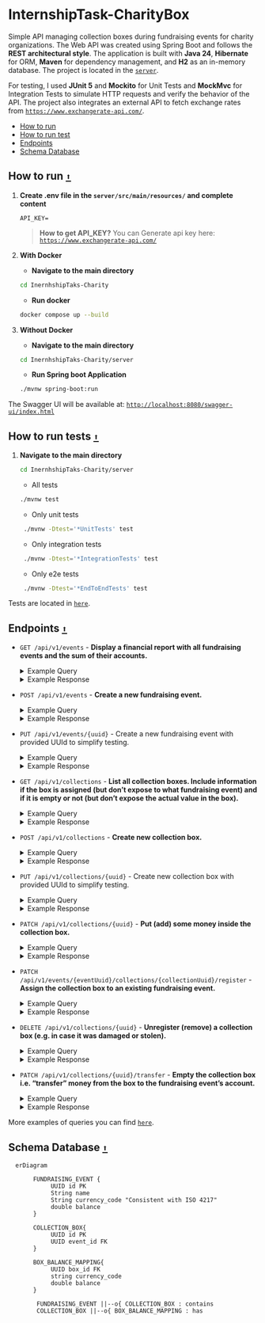 # InternshipTask-CharityBox

Simple API managing collection boxes during fundraising events for charity organizations. The Web API was created using Spring Boot and follows the **REST architectural style**. The application is built with **Java 24**, **Hibernate** for ORM, **Maven** for dependency management, and **H2** as an in-memory database. The project  is located in the [`server`](https://github.com/WajHub/InternshipTask-CharityBox/tree/main/server).

For testing, I used **JUnit 5** and **Mockito** for Unit Tests and **MockMvc** for Integration Tests to simulate HTTP requests and verify the behavior of the API. The project also integrates an external API to fetch exchange rates from  [`https://www.exchangerate-api.com/`](https://www.exchangerate-api.com/).

- [How to run](#how-to-run)
- [How to run test](#how-to-run-tests)
- [Endpoints](#endpoints)
- [Schema Database](#Schema-Database)


## How to run [`⬆️`](#InternshipTask-CharityBox)

1. **Create .env file in the `server/src/main/resources/`  and complete content**

    ```
    API_KEY=
    ```

    >  **How to get API_KEY?** You can Generate api key here: [`https://www.exchangerate-api.com/`](https://www.exchangerate-api.com/)

2. **With Docker**
   - **Navigate to the main directory**
    ```bash
    cd InernhshipTaks-Charity
    ```
   - **Run docker**

    ```bash
    docker compose up --build
    ```

3. **Without Docker**
   - **Navigate to the main directory**
    ```bash
    cd InernhshipTaks-Charity/server
    ```
   - **Run Spring boot Application**

    ```bash
    ./mvnw spring-boot:run
    ```

The Swagger UI will be available at: [`http://localhost:8080/swagger-ui/index.html`](http://localhost:8080/swagger-ui/index.html)

## How to run tests [`⬆️`](#InternshipTask-CharityBox)

1. **Navigate to the main directory**

   ```bash
   cd InernhshipTaks-Charity/server
    ```
   
   - All tests
   ```bash
   ./mvnw test
    ```
   
   - Only unit tests
   ```bash
    ./mvnw -Dtest='*UnitTests' test
    ```

   - Only integration tests
   ```bash
    ./mvnw -Dtest='*IntegrationTests' test
    ```

     - Only e2e tests
   ```bash
    ./mvnw -Dtest='*EndToEndTests' test
    ```
   
Tests are located in [`here`](https://github.com/WajHub/InternshipTask-CharityBox/tree/main/server/src/test).

## Endpoints [`⬆️`](#InternshipTask-CharityBox)

   - `GET /api/v1/events` - **Display a financial report with all fundraising events and the sum of their accounts.**

     <details>
     <summary>Example Query</summary>
     
     ```bash
     curl http://localhost:8080/api/v1/events
     ```
      </details>
     
      <details>
         <summary>Example Response</summary>

     `HTTP/1.1 200`
     ```json
     [
     {
     "uuid": "66eaa713-c6a8-47c6-98fa-da78bfab9376",
     "name": "Charity One",
     "currencyCode": "EUR",
     "balance": 261.76733
     },
     {
     "uuid": "56eb1354-a780-446f-beb9-705602f25104",
     "name": "All for hope",
     "currencyCode": "GBP",
     "balance": 0.0
     },
     {
     "uuid": "06c763c3-23c7-4d72-b46c-3d59c564656c",
     "name": "Wielka Orkiestra Świątecznej Pomocy",
     "currencyCode": "PLN",
     "balance": 901.1936
     }
     ]
     ```
      </details>



   - `POST /api/v1/events` - **Create a new fundraising event.**

      <details>
         <summary>Example Query</summary>

     ```bash
     curl -X POST http://localhost:8080/api/v1/events \
      -H "Content-Type: application/json" \
     -d '{"name": "American Red Cross", "currencyCode": "USD"}'
     ```
      </details>

      <details>
         <summary>Example Response</summary>

     `HTTP/1.1 201`
     ```json
     {
     "uuid": "546f30d1-ff13-43aa-94e3-d7666f3798d2",
     "name": "American Red Cross",
     "currencyCode": "USD",
     "balance": 0.0
     }
     ```
      </details>



   - `PUT /api/v1/events/{uuid}` - Create a new fundraising event with provided UUId to simplify testing.

      <details>
         <summary>Example Query</summary>
     
     ```bash
     curl -X PUT http://localhost:8080/api/v1/events/f9c6b673-c001-4cfe-981e-0eb58c219f6f \
      -H "Content-Type: application/json" \
     -d '{"name": "American Red Cross", "currencyCode": "USD"}'
     ```
      </details>

      <details>
         <summary>Example Response</summary>

     `HTTP/1.1 201`
     ```json
     {
     "uuid": "f9c6b673-c001-4cfe-981e-0eb58c219f6f",
     "name": "American Red Cross",
     "currencyCode": "USD",
     "balance": 0.0
     }
     ```
      </details>



   - `GET /api/v1/collections` - **List all collection boxes. Include information if the box is assigned (but don’t expose to what
     fundraising event) and if it is empty or not (but don’t expose the actual value in the box).**

      <details>
         <summary>Example Query</summary>

     ```bash
     curl http://localhost:8080/api/v1/collections
     ```
      </details>

      <details>
         <summary>Example Response</summary>

     `HTTP/1.1 200 `
     ```json
     [
     {
     "uuid": "be4c9355-bac8-4262-84f9-07cc1eb1a192",
     "isAssigned": true,
     "isEmpty": false
     },
     {
     "uuid": "5a65a78b-e765-4b26-92ea-4903124ae19c",
     "isAssigned": false,
     "isEmpty": true
     },
     {
     "uuid": "cfa73bc4-5196-4a67-bec8-20181415f21b",
     "isAssigned": true,
     "isEmpty": true
     }
     ]
     ```
      </details>
     


   - `POST /api/v1/collections` - **Create new collection box.**

      <details>
         <summary>Example Query</summary>

     ```bash
     curl -X POST http://localhost:8080/api/v1/collections
     ```
      </details>

      <details>
         <summary>Example Response</summary>

     `HTTP/1.1 201`
     ```json
     {
     "uuid": "69b073da-efbb-403c-bbcd-fbc3aaf7a4d9",
     "isAssigned": false,
     "isEmpty": true
     }
     ```
      </details>



   - `PUT /api/v1/collections/{uuid}` - Create new collection box  with provided UUId to simplify testing.

     <details>
        <summary>Example Query</summary>

     ```bash
     curl -X PUT http://localhost:8080/api/v1/collections/69b073da-efbb-403c-bbcd-fbc3aaf7a4d9
     ```
     </details>

     <details>
        <summary>Example Response</summary>

     `HTTP/1.1 201`
     ```json
     {
     "uuid": "69b073da-efbb-403c-bbcd-fbc3aaf7a4d9",
     "isAssigned": false,
     "isEmpty": true
     }
     ```
     </details>



   - `PATCH /api/v1/collections/{uuid}` - **Put (add) some money inside the collection box.**

     <details>
        <summary>Example Query</summary>

      ```bash
     curl -X PATCH http://localhost:8080/api/v1/collections/be4c9355-bac8-4262-84f9-07cc1eb1a192 \
      -H "Content-Type: application/json" \
     -d '{"currencyCode": "USD", "amount": 125.50}'
     ```
     </details>

     <details>
        <summary>Example Response</summary>

     `HTTP/1.1 200`
     ```json
     {
     "uuid": "be4c9355-bac8-4262-84f9-07cc1eb1a192",
     "isAssigned": true,
     "isEmpty": false
     }
     ```
     </details>



   - `PATCH /api/v1/events/{eventUuid}/collections/{collectionUuid}/register` - **Assign the collection box to an existing fundraising event.**

     <details>
        <summary>Example Query</summary>

      ```bash
     curl -X PATCH http://localhost:8080/api/v1/events/66eaa713-c6a8-47c6-98fa-da78bfab9376/collections/e329a2ca-d512-422d-a21c-9bbcbe034ef9/register
     ```
     </details>

     <details>
        <summary>Example Response</summary>

     `HTTP/1.1 200`
     ```json
     {
     "uuid": "e329a2ca-d512-422d-a21c-9bbcbe034ef9",
     "isAssigned": true,
     "isEmpty": true
     }
     ```
     </details>



   - `DELETE /api/v1/collections/{uuid}` - **Unregister (remove) a collection box (e.g. in case it was damaged or stolen).**

     <details>
        <summary>Example Query</summary>
     
     ```bash
     curl -X DELETE http://localhost:8080/api/v1/collections/e963b0f2c-1baf-4d41-b277-f4ab2c2e3875
     ```
     </details>

     <details>
        <summary>Example Response</summary>
     
     `HTTP/1.1 204`
     </details>



   - `PATCH /api/v1/collections/{uuid}/transfer` - **Empty the collection box i.e. “transfer” money from the box to the fundraising event’s account.**

     <details>
        <summary>Example Query</summary>

     ```bash
     curl -X PATCH http://localhost:8080/api/v1/collections/be4c9355-bac8-4262-84f9-07cc1eb1a192/transfer
     ```
     </details>

     <details>
        <summary>Example Response</summary>

     `HTTP/1.1 200`
     ```json
     {
     "uuid": "be4c9355-bac8-4262-84f9-07cc1eb1a192",
     "isAssigned": true,
     "isEmpty": true
     }
     ```
     </details>

More examples of queries you can find [`here`](https://github.com/WajHub/InternshipTask-CharityBox/blob/main/server/src/test/httpRequest/request.http).

## Schema Database [`⬆️`](#InternshipTask-CharityBox)

```mermaid
  erDiagram
   
       FUNDRAISING_EVENT {
            UUID id PK
            String name
            String currency_code "Consistent with ISO 4217"
            double balance
       }
   
       COLLECTION_BOX{
            UUID id PK
            UUID event_id FK
       }

       BOX_BALANCE_MAPPING{
            UUID box_id FK
            string currency_code
            double balance
       }
   
        FUNDRAISING_EVENT ||--o{ COLLECTION_BOX : contains
        COLLECTION_BOX ||--o{ BOX_BALANCE_MAPPING : has
```